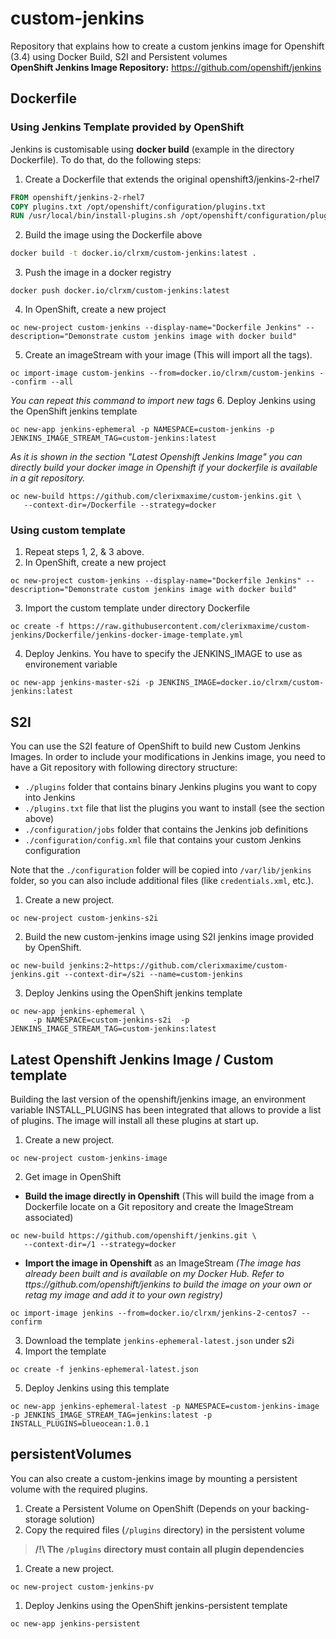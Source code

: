 # custom-jenkins
Repository that explains how to create a custom jenkins image for Openshift (3.4) using Docker Build, S2I and Persistent volumes<br>
**OpenShift Jenkins Image Repository:** https://github.com/openshift/jenkins

## Dockerfile
### Using Jenkins Template provided by OpenShift
Jenkins is customisable using **docker build** (example in the directory Dockerfile). To do that, do the following steps:
1. Create a Dockerfile that extends the original openshift3/jenkins-2-rhel7
```Dockerfile
FROM openshift/jenkins-2-rhel7
COPY plugins.txt /opt/openshift/configuration/plugins.txt
RUN /usr/local/bin/install-plugins.sh /opt/openshift/configuration/plugins.txt
```
2. Build the image using the Dockerfile above
```bash
docker build -t docker.io/clrxm/custom-jenkins:latest .
```
3. Push the image in a docker registry
```
docker push docker.io/clrxm/custom-jenkins:latest
```
4. In OpenShift, create a new project
```
oc new-project custom-jenkins --display-name="Dockerfile Jenkins" --description="Demonstrate custom jenkins image with docker build"
```
5. Create an imageStream with your image (This will import all the tags).
```
oc import-image custom-jenkins --from=docker.io/clrxm/custom-jenkins --confirm --all
```
*You can repeat this command to import new tags*
6. Deploy Jenkins using the OpenShift jenkins template
```
oc new-app jenkins-ephemeral -p NAMESPACE=custom-jenkins -p JENKINS_IMAGE_STREAM_TAG=custom-jenkins:latest
```

*As it is shown in the section "Latest Openshift Jenkins Image" you can directly build your docker image in Openshift if your dockerfile is available in a git repository.*
```
oc new-build https://github.com/clerixmaxime/custom-jenkins.git \
   --context-dir=/Dockerfile --strategy=docker
```

### Using custom template
1. Repeat steps 1, 2, & 3 above.
2. In OpenShift, create a new project
```
oc new-project custom-jenkins --display-name="Dockerfile Jenkins" --description="Demonstrate custom jenkins image with docker build"
```
3. Import the custom template under directory Dockerfile
```
oc create -f https://raw.githubusercontent.com/clerixmaxime/custom-jenkins/Dockerfile/jenkins-docker-image-template.yml
```
4. Deploy Jenkins. You have to specify the JENKINS_IMAGE to use as environement variable
```
oc new-app jenkins-master-s2i -p JENKINS_IMAGE=docker.io/clrxm/custom-jenkins:latest
```

## S2I
You can use the S2I feature of OpenShift to build new Custom Jenkins Images.
In order to include your modifications in Jenkins image, you need to have a Git repository with following directory structure:

  * `./plugins` folder that contains binary Jenkins plugins you want to copy into Jenkins
  * `./plugins.txt` file that list the plugins you want to install (see the section above)
  * `./configuration/jobs` folder that contains the Jenkins job definitions
  * `./configuration/config.xml` file that contains your custom Jenkins configuration

Note that the `./configuration` folder will be copied into `/var/lib/jenkins` folder, so you can also include additional files (like `credentials.xml`, etc.).

1. Create a new project.
```
oc new-project custom-jenkins-s2i
```
2. Build the new custom-jenkins image using S2I jenkins image provided by OpenShift.
```
oc new-build jenkins:2~https://github.com/clerixmaxime/custom-jenkins.git --context-dir=/s2i --name=custom-jenkins
```
3. Deploy Jenkins using the OpenShift jenkins template
```
oc new-app jenkins-ephemeral \
     -p NAMESPACE=custom-jenkins-s2i  -p JENKINS_IMAGE_STREAM_TAG=custom-jenkins:latest
```

## Latest Openshift Jenkins Image / Custom template
Building the last version of the openshift/jenkins image, an environment variable INSTALL_PLUGINS has been integrated that allows to provide a list of plugins. The image will install all these plugins at start up.

1. Create a new project.
```
oc new-project custom-jenkins-image
```
2. Get image in OpenShift
  * **Build the image directly in Openshift** (This will build the image from a Dockerfile locate on a Git repository and create the ImageStream associated)
  ```
  oc new-build https://github.com/openshift/jenkins.git \
     --context-dir=/1 --strategy=docker
  ```
  * **Import the image in Openshift** as an ImageStream *(The image has already been built and is available on my Docker Hub. Refer to ttps://github.com/openshift/jenkins to build the image on your own or retag my image and add it to your own registry)*
```
oc import-image jenkins --from=docker.io/clrxm/jenkins-2-centos7 --confirm
```
3. Download the template `jenkins-ephemeral-latest.json` under s2i
4. Import the template
```
oc create -f jenkins-ephemeral-latest.json
```
5. Deploy Jenkins using this template
```
oc new-app jenkins-ephemeral-latest -p NAMESPACE=custom-jenkins-image -p JENKINS_IMAGE_STREAM_TAG=jenkins:latest -p INSTALL_PLUGINS=blueocean:1.0.1
```

## persistentVolumes
You can also create a custom-jenkins image by mounting a persistent volume with the required plugins.
1. Create a Persistent Volume on OpenShift (Depends on your backing-storage solution)
1. Copy the required files (`/plugins` directory) in the persistent volume <br>
> **/!\ The `/plugins` directory must contain all plugin dependencies**

1. Create a new project.
```
oc new-project custom-jenkins-pv
```
1. Deploy Jenkins using the OpenShift jenkins-persistent template
```
oc new-app jenkins-persistent
```
